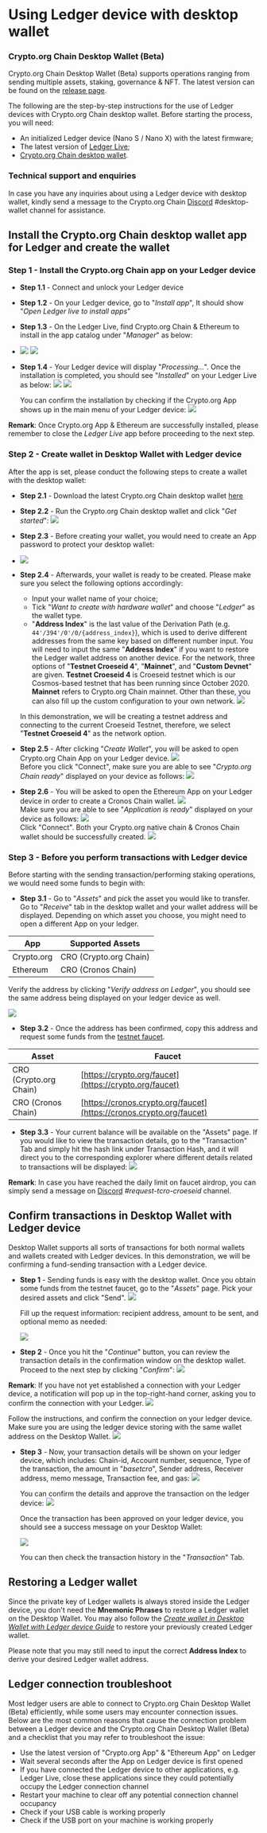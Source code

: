 # Using Ledger device with desktop wallet

### Crypto.org Chain Desktop Wallet (Beta)

Crypto.org Chain Desktop Wallet (Beta) supports operations ranging from sending multiple assets, staking, governance & NFT. The latest version can be found on the [release page](https://github.com/crypto-com/chain-desktop-wallet/releases).

The following are the step-by-step instructions for the use of Ledger devices with Crypto.org Chain desktop wallet. Before starting the process, you will need:

* An initialized Ledger device (Nano S / Nano X) with the latest firmware;
* The latest version of [Ledger Live](https://www.ledger.com/ledger-live);
* [Crypto.org Chain desktop wallet](https://github.com/crypto-com/chain-desktop-wallet/releases).

### Technical support and enquiries

In case you have any inquiries about using a Ledger device with desktop wallet, kindly send a message to the Crypto.org Chain [Discord](https://discord.gg/pahqHz26q4) #desktop-wallet channel for assistance.

## Install the Crypto.org Chain desktop wallet app for Ledger and create the wallet

### Step 1 - Install the Crypto.org Chain app on your Ledger device

* **Step 1.1** - Connect and unlock your Ledger device
* **Step 1.2** - On your Ledger device, go to "_Install app_", It should show "_Open Ledger live to install apps_"
* **Step 1.3** - On the Ledger Live, find Crypto.org Chain & Ethereum to install in the app catalog under "_Manager_" as below:
* &#x20;![](assets/ledger\_desktop\_wallet/s1-3-1.png) ![](assets/ledger\_desktop\_wallet/s1-3-2.png)
*   **Step 1.4** - Your Ledger device will display "_Processing…_". Once the installation is completed, you should see "_Installed_" on your Ledger Live as below: ![](assets/ledger\_desktop\_wallet/s1-4-1.png) ![](assets/ledger\_desktop\_wallet/s1-4-2.png)

    You can confirm the installation by checking if the Crypto.org App shows up in the main menu of your Ledger device: ![](assets/ledger\_desktop\_wallet/s1-4-3.jpeg)

**Remark**: Once Crypto.org App & Ethereum are successfully installed, please remember to close the _Ledger Live_ app before proceeding to the next step.

### Step 2 - Create wallet in Desktop Wallet with Ledger device

After the app is set, please conduct the following steps to create a wallet with the desktop wallet:

* **Step 2.1** - Download the latest Crypto.org Chain desktop wallet [here](https://github.com/crypto-com/chain-desktop-wallet/releases)
* **Step 2.2** - Run the Crypto.org Chain desktop wallet and click "_Get started_": ![](assets/desktop\_wallet/0-2.png)
* **Step 2.3** - Before creating your wallet, you would need to create an App password to protect your desktop wallet:
* &#x20;![](assets/desktop\_wallet/0-3.png)
*   **Step 2.4** - Afterwards, your wallet is ready to be created. Please make sure you select the following options accordingly:

    * Input your wallet name of your choice;
    * Tick "_Want to create with hardware wallet_" and choose "_Ledger_" as the wallet type.
    * "**Address Index**" is the last value of the Derivation Path (e.g. `44'/394'/0'/0/{address_index}`), which is used to derive different addresses from the same key based on different number input. You will need to input the same "**Address Index**" if you want to restore the Ledger wallet address on another device. For the network, three options of "**Testnet Croeseid 4**", "**Mainnet**", and "**Custom Devnet**" are given. **Testnet Croeseid 4** is Croeseid testnet which is our Cosmos-based testnet that has been running since October 2020. **Mainnet** refers to Crypto.org Chain mainnet. Other than these, you can also fill up the custom configuration to your own network. ![](assets/ledger\_desktop\_wallet/s2-4.png)&#x20;

    In this demonstration, we will be creating a testnet address and connecting to the current Croeseid Testnet, therefore, we select "**Testnet Croeseid 4**" as the network option.
* **Step 2.5** - After clicking "_Create Wallet_", you will be asked to open Crypto.org Chain App on your Ledger device.                                                             ![](assets/ledger\_desktop\_wallet/s2-5-1.png)\
  Before you click "Connect", make sure you are able to see "_Crypto.org Chain ready_" displayed on your device as follows:                                                     ![](assets/ledger\_desktop\_wallet/s2-5-2.jpg)
* **Step 2.6** - You will be asked to open the Ethereum App on your Ledger device in order to create a Cronos Chain wallet.                                            ![](assets/ledger\_desktop\_wallet/s2-5-3.png)\
  Make sure you are able to see "_Application is ready_" displayed on your device as follows: ![](assets/ledger\_desktop\_wallet/s2-5-4.png)\
  Click "Connect". Both your Crypto.org native chain & Cronos Chain wallet should be successfully created. ![](assets/ledger\_desktop\_wallet/s2-5-5.png)

### Step 3 - Before you perform transactions with Ledger device

Before starting with the sending transaction/performing staking operations, we would need some funds to begin with:

* **Step 3.1** - Go to "_Assets_" and pick the asset you would like to transfer. Go to "_Receive_" tab in the desktop wallet and your wallet address will be displayed. Depending on which asset you choose, you might need to open a different App on your ledger.

| App        | Supported Assets       |
| ---------- | ---------------------- |
| Crypto.org | CRO (Crypto.org Chain) |
| Ethereum   | CRO (Cronos Chain)     |

Verify the address by clicking "_Verify address on Ledger_", you should see the same address being displayed on your ledger device as well.

&#x20;![](assets/ledger\_desktop\_wallet/s3-1.png)

* **Step 3.2** - Once the address has been confirmed, copy this address and request some funds from the [testnet faucet](https://crypto.org/faucet).

| Asset                  | Faucet                                                               |
| ---------------------- | -------------------------------------------------------------------- |
| CRO (Crypto.org Chain) | [https://crypto.org/faucet](https://crypto.org/faucet)               |
| CRO (Cronos Chain)     | [https://cronos.crypto.org/faucet](https://cronos.crypto.org/faucet) |

* **Step 3.3** - Your current balance will be available on the "Assets" page. If you would like to view the transaction details, go to the "Transaction" Tab and simply hit the hash link under Transaction Hash, and it will direct you to the corresponding explorer where different details related to transactions will be displayed:                           ![](assets/ledger\_desktop\_wallet/s3-3.png)

**Remark**: In case you have reached the daily limit on faucet airdrop, you can simply send a message on [Discord](https://discord.gg/pahqHz26q4) _#request-tcro-croeseid_ channel.

## Confirm transactions in Desktop Wallet with Ledger device

Desktop Wallet supports all sorts of transactions for both normal wallets and wallets created with Ledger devices. In this demonstration, we will be confirming a fund-sending transaction with a Ledger device.

*   **Step 1** - Sending funds is easy with the desktop wallet. Once you obtain some funds from the testnet faucet, go to the "_Assets_" page. Pick your desired assets and click "Send". ![](assets/ledger\_desktop\_wallet/s4-1-1.png)

    Fill up the request information: recipient address, amount to be sent, and optional memo as needed:&#x20;

    ![](assets/ledger\_desktop\_wallet/s4-1-2.png)
* **Step 2** - Once you hit the "_Continue_" button, you can review the transaction details in the confirmation window on the desktop wallet. Proceed to the next step by clicking "_Confirm_": ![](assets/ledger\_desktop\_wallet/s4-2-1.png)

**Remark**: If you have not yet established a connection with your Ledger device, a notification will pop up in the top-right-hand corner, asking you to confirm the connection with your Ledger. ![](assets/ledger\_desktop\_wallet/s4-2-2.png)

Follow the instructions, and confirm the connection on your ledger device. Make sure you are using the ledger device storing with the same wallet address on the Desktop Wallet. ![](assets/ledger\_desktop\_wallet/s4-3-2.jpeg)

*   **Step 3** - Now, your transaction details will be shown on your ledger device, which includes: Chain-id, Account number, sequence, Type of the transaction, the amount in "_basetcro_", Sender address, Receiver address, memo message, Transaction fee, and gas: ![](assets/ledger\_desktop\_wallet/s4-3-1.jpeg)

    You can confirm the details and approve the transaction on the ledger device: ![](assets/ledger\_desktop\_wallet/s4-3-2.jpeg)

    Once the transaction has been approved on your ledger device, you should see a success message on your Desktop Wallet:&#x20;

    &#x20;     ![](assets/ledger\_desktop\_wallet/s4-3-3.png)

    You can then check the transaction history in the "_Transaction_" Tab.

## Restoring a Ledger wallet

Since the private key of Ledger wallets is always stored inside the Ledger device, you don't need the **Mnemonic Phrases** to restore a Ledger wallet on the Desktop Wallet. You may also follow the [_Create wallet in Desktop Wallet with Ledger device Guide_](ledger\_desktop\_wallet.md#step-2-create-wallet-in-desktop-wallet-with-ledger-device) to restore your previously created Ledger wallet.

Please note that you may still need to input the correct **Address Index** to derive your desired Ledger wallet address.

## Ledger connection troubleshoot

Most ledger users are able to connect to Crypto.org Chain Desktop Wallet (Beta) efficiently, while some users may encounter connection issues. Below are the most common reasons that cause the connection problem between a Ledger device and the Crypto.org Chain Desktop Wallet (Beta) and a checklist that you may refer to troubleshoot the issue:

* Use the latest version of "Crypto.org App" & "Ethereum App" on Ledger
* Wait several seconds after the App on Ledger device is first opened
* If you have connected the Ledger device to other applications, e.g. Ledger Live, close these applications since they could potentially occupy the Ledger connection channel
* Restart your machine to clear off any potential connection channel occupancy
* Check if your USB cable is working properly
* Check if the USB port on your machine is working properly
